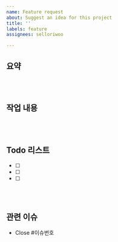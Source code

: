 ```yaml
---
name: Feature request
about: Suggest an idea for this project
title: ''
labels: feature
assignees: selloriwoo

---
```


## 요약

<br><br>

## 작업 내용

<br><br>

## Todo 리스트

- [ ] 
- [ ] 
- [ ] 

<br><br>

## 관련 이슈

- Close #이슈번호

<br><br>
